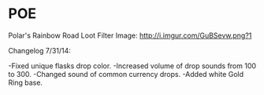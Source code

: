 # POE
Polar's Rainbow Road Loot Filter
Image: http://i.imgur.com/GuBSevw.png?1

Changelog 7/31/14:

-Fixed unique flasks drop color.
-Increased volume of drop sounds from 100 to 300.
-Changed sound of common currency drops.
-Added white Gold Ring base.
